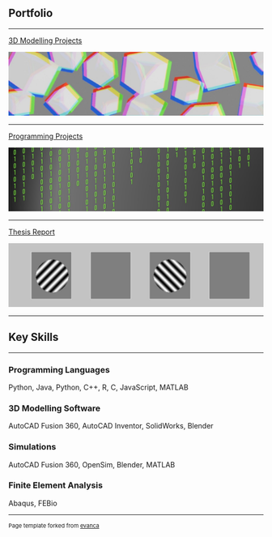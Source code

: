 ## Portfolio

---

[3D Modelling Projects](/3dmproj.md)
<p></p>
<img src="images/3dmod cover.jpg?raw=true"/>

---
[Programming Projects](/swproj.md)
<p></p>
<img src="images/software.jpg?raw=true"/>

---
[Thesis Report](/pdf/Oisin_Hogan_Thesis_Submission.pdf)
<p></p>
<img src="images/Thesis.png?raw=true"/>


---
## Key Skills
---
<h3>Programming Languages</h3>
Python, Java, Python, C++, R, C, JavaScript, MATLAB
<h3>3D Modelling Software</h3>
AutoCAD Fusion 360, AutoCAD Inventor, SolidWorks, Blender
<h3>Simulations</h3>
AutoCAD Fusion 360, OpenSim, Blender, MATLAB
<h3>Finite Element Analysis</h3>
Abaqus, FEBio


---
<p style="font-size:11px">Page template forked from <a href="https://github.com/evanca/quick-portfolio">evanca</a></p>
<!-- Remove above link if you don't want to attibute -->
